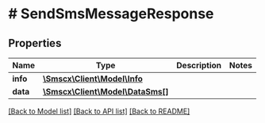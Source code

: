 # # SendSmsMessageResponse

## Properties

Name | Type | Description | Notes
------------ | ------------- | ------------- | -------------
**info** | [**\Smscx\Client\Model\Info**](Info.md) |  |
**data** | [**\Smscx\Client\Model\DataSms[]**](DataSms.md) |  |

[[Back to Model list]](../../README.md#models) [[Back to API list]](../../README.md#endpoints) [[Back to README]](../../README.md)
